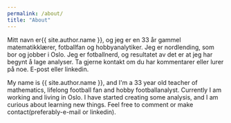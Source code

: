 ```yaml
---
permalink: /about/
title: "About"
---
```


Mitt navn er{{ site.author.name }}, og jeg er en 33 år gammel matematikklærer, fotballfan og hobbyanalytiker. Jeg er nordlending, som bor og jobber i Oslo. Jeg er fotballnerd, og resultatet av det er at jeg har begynt å lage analyser. Ta gjerne kontakt om du har kommentarer eller lurer på noe. E-post eller linkedin.

My name is {{ site.author.name }}, and I'm a 33 year old teacher of mathematics, lifelong football fan and hobby footballanalyst. Currently I am working and living in Oslo. I have started creating some analysis, and I am curious about learning new things. Feel free to comment or make contact(preferably-e-mail or linkedin).
